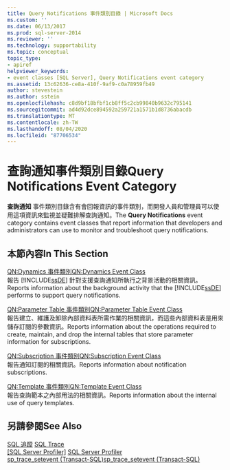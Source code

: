 ```yaml
---
title: Query Notifications 事件類別目錄 | Microsoft Docs
ms.custom: ''
ms.date: 06/13/2017
ms.prod: sql-server-2014
ms.reviewer: ''
ms.technology: supportability
ms.topic: conceptual
topic_type:
- apiref
helpviewer_keywords:
- event classes [SQL Server], Query Notifications event category
ms.assetid: 13c62636-ce8a-410f-9af9-c0a78959fb49
author: stevestein
ms.author: sstein
ms.openlocfilehash: c8d9bf18bfbf1cb8ff5c2cb99840b9632c795141
ms.sourcegitcommit: ad4d92dce894592a259721a1571b1d8736abacdb
ms.translationtype: MT
ms.contentlocale: zh-TW
ms.lasthandoff: 08/04/2020
ms.locfileid: "87706534"
---
```

# <a name="query-notifications-event-category"></a><span data-ttu-id="e6fa4-102">查詢通知事件類別目錄</span><span class="sxs-lookup"><span data-stu-id="e6fa4-102">Query Notifications Event Category</span></span>
  <span data-ttu-id="e6fa4-103">**查詢通知** 事件類別目錄含有會回報資訊的事件類別，而開發人員和管理員可以使用這項資訊來監視並疑難排解查詢通知。</span><span class="sxs-lookup"><span data-stu-id="e6fa4-103">The **Query Notifications** event category contains event classes that report information that developers and administrators can use to monitor and troubleshoot query notifications.</span></span>  
  
## <a name="in-this-section"></a><span data-ttu-id="e6fa4-104">本節內容</span><span class="sxs-lookup"><span data-stu-id="e6fa4-104">In This Section</span></span>  
 [<span data-ttu-id="e6fa4-105">QN:Dynamics 事件類別</span><span class="sxs-lookup"><span data-stu-id="e6fa4-105">QN:Dynamics Event Class</span></span>](qn-dynamics-event-class.md)  
 <span data-ttu-id="e6fa4-106">報告 [!INCLUDE[ssDE](../../includes/ssde-md.md)] 針對支援查詢通知所執行之背景活動的相關資訊。</span><span class="sxs-lookup"><span data-stu-id="e6fa4-106">Reports information about the background activity that the [!INCLUDE[ssDE](../../includes/ssde-md.md)] performs to support query notifications.</span></span>  
  
 [<span data-ttu-id="e6fa4-107">QN:Parameter Table 事件類別</span><span class="sxs-lookup"><span data-stu-id="e6fa4-107">QN:Parameter Table Event Class</span></span>](qn-parameter-table-event-class.md)  
 <span data-ttu-id="e6fa4-108">報告建立、維護及卸除內部資料表所需作業的相關資訊，而這些內部資料表是用來儲存訂閱的參數資訊。</span><span class="sxs-lookup"><span data-stu-id="e6fa4-108">Reports information about the operations required to create, maintain, and drop the internal tables that store parameter information for subscriptions.</span></span>  
  
 [<span data-ttu-id="e6fa4-109">QN:Subscription 事件類別</span><span class="sxs-lookup"><span data-stu-id="e6fa4-109">QN:Subscription Event Class</span></span>](qn-subscription-event-class.md)  
 <span data-ttu-id="e6fa4-110">報告通知訂閱的相關資訊。</span><span class="sxs-lookup"><span data-stu-id="e6fa4-110">Reports information about notification subscriptions.</span></span>  
  
 [<span data-ttu-id="e6fa4-111">QN:Template 事件類別</span><span class="sxs-lookup"><span data-stu-id="e6fa4-111">QN:Template Event Class</span></span>](qn-template-event-class.md)  
 <span data-ttu-id="e6fa4-112">報告查詢範本之內部用法的相關資訊。</span><span class="sxs-lookup"><span data-stu-id="e6fa4-112">Reports information about the internal use of query templates.</span></span>  
  
## <a name="see-also"></a><span data-ttu-id="e6fa4-113">另請參閱</span><span class="sxs-lookup"><span data-stu-id="e6fa4-113">See Also</span></span>  
 <span data-ttu-id="e6fa4-114">[SQL 追蹤](../sql-trace/sql-trace.md) </span><span class="sxs-lookup"><span data-stu-id="e6fa4-114">[SQL Trace](../sql-trace/sql-trace.md) </span></span>  
 <span data-ttu-id="e6fa4-115">[[SQL Server Profiler]](../../tools/sql-server-profiler/sql-server-profiler.md) </span><span class="sxs-lookup"><span data-stu-id="e6fa4-115">[SQL Server Profiler](../../tools/sql-server-profiler/sql-server-profiler.md) </span></span>  
 [<span data-ttu-id="e6fa4-116">sp_trace_setevent &#40;Transact-SQL&#41;</span><span class="sxs-lookup"><span data-stu-id="e6fa4-116">sp_trace_setevent &#40;Transact-SQL&#41;</span></span>](/sql/relational-databases/system-stored-procedures/sp-trace-setevent-transact-sql)  
  
  
